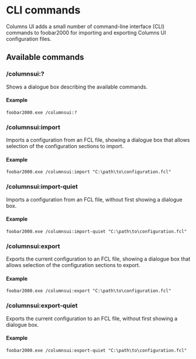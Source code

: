# CLI commands

Columns UI adds a small number of command-line interface (CLI) commands to
foobar2000 for importing and exporting Columns UI configuration files.

## Available commands

### /columnsui:?

Shows a dialogue box describing the available commands.

#### Example

```shell
foobar2000.exe /columnsui:?
```

### /columnsui:import <path>

Imports a configuration from an FCL file, showing a dialogue box that allows
selection of the configuration sections to import.

#### Example

```shell
foobar2000.exe /columnsui:import "C:\path\to\configuration.fcl"
```

### /columnsui:import-quiet <path>

Imports a configuration from an FCL file, without first showing a dialogue box.

#### Example

```shell
foobar2000.exe /columnsui:import-quiet "C:\path\to\configuration.fcl"
```

### /columnsui:export <path>

Exports the current configuration to an FCL file, showing a dialogue box that
allows selection of the configuration sections to export.

#### Example

```shell
foobar2000.exe /columnsui:export "C:\path\to\configuration.fcl"
```

### /columnsui:export-quiet <path>

Exports the current configuration to an FCL file, without first showing a
dialogue box.

#### Example

```shell
foobar2000.exe /columnsui:export-quiet "C:\path\to\configuration.fcl"
```
